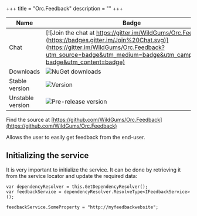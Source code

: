 +++
title = "Orc.Feedback" 
description = ""
+++

Name|Badge
---|---
Chat|[![Join the chat at https://gitter.im/WildGums/Orc.Feedback](https://badges.gitter.im/Join%20Chat.svg)](https://gitter.im/WildGums/Orc.Feedback?utm_source=badge&utm_medium=badge&utm_campaign=pr-badge&utm_content=badge)
Downloads|![NuGet downloads](https://img.shields.io/nuget/dt/orc.feedback.svg)
Stable version|![Version](https://img.shields.io/nuget/v/orc.feedback.svg)
Unstable version|![Pre-release version](https://img.shields.io/nuget/vpre/orc.feedback.svg)

Find the source at [https://github.com/WildGums/Orc.Feedback](https://github.com/WildGums/Orc.Feedback)

Allows the user to easily get feedback from the end-user. 

## Initializing the service

It is very important to initialize the service. It can be done by retrieving it from the service locator and update the required data:

```
var dependencyResolver = this.GetDependencyResolver();
var feedbackService = dependencyResolver.ResolveType<IFeedbackService>();

feedbackService.SomeProperty = "http://myfeedbackwebsite";
```